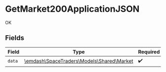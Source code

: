 # GetMarket200ApplicationJSON

OK


## Fields

| Field                                                                      | Type                                                                       | Required                                                                   | Description                                                                |
| -------------------------------------------------------------------------- | -------------------------------------------------------------------------- | -------------------------------------------------------------------------- | -------------------------------------------------------------------------- |
| `data`                                                                     | [\emdash\SpaceTraders\Models\Shared\Market](../../models/shared/Market.md) | :heavy_check_mark:                                                         | N/A                                                                        |